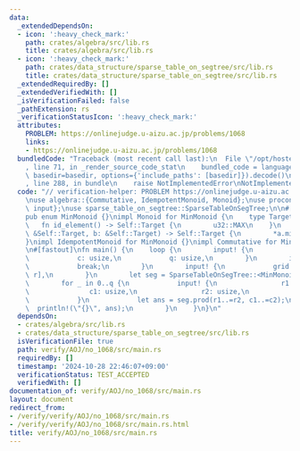 ```yaml
---
data:
  _extendedDependsOn:
  - icon: ':heavy_check_mark:'
    path: crates/algebra/src/lib.rs
    title: crates/algebra/src/lib.rs
  - icon: ':heavy_check_mark:'
    path: crates/data_structure/sparse_table_on_segtree/src/lib.rs
    title: crates/data_structure/sparse_table_on_segtree/src/lib.rs
  _extendedRequiredBy: []
  _extendedVerifiedWith: []
  _isVerificationFailed: false
  _pathExtension: rs
  _verificationStatusIcon: ':heavy_check_mark:'
  attributes:
    PROBLEM: https://onlinejudge.u-aizu.ac.jp/problems/1068
    links:
    - https://onlinejudge.u-aizu.ac.jp/problems/1068
  bundledCode: "Traceback (most recent call last):\n  File \"/opt/hostedtoolcache/Python/3.10.15/x64/lib/python3.10/site-packages/onlinejudge_verify/documentation/build.py\"\
    , line 71, in _render_source_code_stat\n    bundled_code = language.bundle(stat.path,\
    \ basedir=basedir, options={'include_paths': [basedir]}).decode()\n  File \"/opt/hostedtoolcache/Python/3.10.15/x64/lib/python3.10/site-packages/onlinejudge_verify/languages/rust.py\"\
    , line 288, in bundle\n    raise NotImplementedError\nNotImplementedError\n"
  code: "// verification-helper: PROBLEM https://onlinejudge.u-aizu.ac.jp/problems/1068\n\
    \nuse algebra::{Commutative, IdempotentMonoid, Monoid};\nuse proconio::{fastout,\
    \ input};\nuse sparse_table_on_segtree::SparseTableOnSegTree;\n\n#[derive(Clone)]\n\
    pub enum MinMonoid {}\nimpl Monoid for MinMonoid {\n    type Target = u32;\n \
    \   fn id_element() -> Self::Target {\n        u32::MAX\n    }\n    fn binary_operation(a:\
    \ &Self::Target, b: &Self::Target) -> Self::Target {\n        *a.min(b)\n    }\n\
    }\nimpl IdempotentMonoid for MinMonoid {}\nimpl Commutative for MinMonoid {}\n\
    \n#[fastout]\nfn main() {\n    loop {\n        input! {\n            r: usize,\n\
    \            c: usize,\n            q: usize,\n        }\n        if r == 0 {\n\
    \            break;\n        }\n        input! {\n            grid: [[u32; c];\
    \ r],\n        }\n        let seg = SparseTableOnSegTree::<MinMonoid>::new(grid);\n\
    \        for _ in 0..q {\n            input! {\n                r1: usize,\n \
    \               c1: usize,\n                r2: usize,\n                c2: usize,\n\
    \            }\n            let ans = seg.prod(r1..=r2, c1..=c2);\n          \
    \  println!(\"{}\", ans);\n        }\n    }\n}\n"
  dependsOn:
  - crates/algebra/src/lib.rs
  - crates/data_structure/sparse_table_on_segtree/src/lib.rs
  isVerificationFile: true
  path: verify/AOJ/no_1068/src/main.rs
  requiredBy: []
  timestamp: '2024-10-28 22:46:07+09:00'
  verificationStatus: TEST_ACCEPTED
  verifiedWith: []
documentation_of: verify/AOJ/no_1068/src/main.rs
layout: document
redirect_from:
- /verify/verify/AOJ/no_1068/src/main.rs
- /verify/verify/AOJ/no_1068/src/main.rs.html
title: verify/AOJ/no_1068/src/main.rs
---
```

